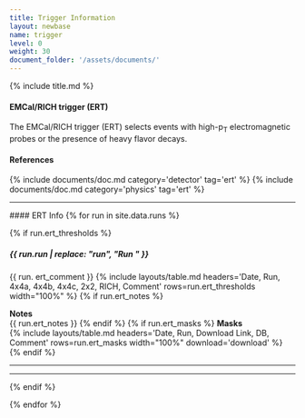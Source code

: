 ```yaml
---
title: Trigger Information
layout: newbase
name: trigger
level: 0
weight: 30
document_folder: '/assets/documents/'
---
```


{% include title.md %}


#### EMCal/RICH trigger (ERT)
The EMCal/RICH trigger (ERT) selects events with high-p<sub>T</sub> electromagnetic probes or
the presence of heavy flavor decays.

#### References
{% include documents/doc.md category='detector' tag='ert' %}
{% include documents/doc.md category='physics' tag='ert' %}



<hr/>
#### ERT Info
{% for run in site.data.runs %}

{% if run.ert_thresholds %}
##### {{ run.run | replace: "run", "Run " }}
{{ run. ert_comment }}
{% include layouts/table.md headers='Date, Run, 4x4a, 4x4b, 4x4c, 2x2, RICH, Comment' rows=run.ert_thresholds width="100%" %}
{% if run.ert_notes %}
<p/>
<b>Notes</b><br/>
{{ run.ert_notes }}
{% endif %}
{% if run.ert_masks %}
<b>Masks</b><br/>
{% include layouts/table.md headers='Date, Run, Download Link, DB, Comment' rows=run.ert_masks width="100%" download='download' %}
{% endif %}
<hr/>
<hr/>
{% endif %}


{% endfor %}

